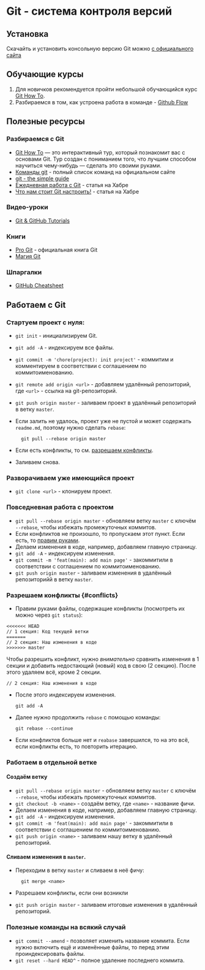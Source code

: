 # Git - система контроля версий

## Установка

Скачайть и установить консольную версию Git можно [с официального сайта](//git-scm.com/downloads)

## Обучающие курсы

1. Для новичков рекомендуется пройти небольшой обучающийся курс [Git How To](//githowto.com/ru).
2. Разбираемся в том, как устроена работа в команде - [Github Flow](//guides.github.com/introduction/flow/)

## Полезные ресурсы

### Разбираемся с Git

* [Git How To](//githowto.com/ru) — это интерактивный тур, который познакомит вас с основами Git. Тур создан с пониманием того, что лучшим способом научиться чему-нибудь — сделать это своими руками.
* [Команды git](//git-scm.com/book/commands) - полный список команд на официальном сайте
* [git - the simple guide](//rogerdudler.github.io/git-guide/)
* [Ежедневная работа с Git](//habrahabr.ru/post/174467/) - статья на Хабре
* [Что нам стоит Git настроить!](//habrahabr.ru/post/164297/) - статья на Хабре

### Видео-уроки

* [Git & GitHub Tutorials](//www.youtube.com/playlist?list=PLEACDDE80A79CE8E7)

### Книги

* [Pro Git](//git-scm.com/book/ru/v2) - официальная книга Git
* [Магия Git](//dl.dropboxusercontent.com/u/281916/delete/book.pdf)

### Шпаргалки

* [GitHub Cheatsheet](//raw.githubusercontent.com/github/training-kit/master/downloads/github-git-cheat-sheet.pdf)

## Работаем с Git

### Стартуем проект с нуля:

* `git init` - инициализируем Git.
* `git add -A` - индексируем все файлы.
* `git commit -m 'chore(project): init project'` - коммитим и комментируем в соответствии с соглашением по коммитоименованию.
* `git remote add origin <url>` - добавляем удалённый репозиторий, где `<url>` - ссылка на git-репозиторий.
* `git push origin master` - заливаем проект в удалённый репозиторий в ветку `master`.
* Если залить не удалось, проект уже не пустой и может содержать `readme.md`, поэтому нужно сделать `rebase`:

  ```
    git pull --rebase origin master
  ```

* Если есть конфликты, то см. [разрешаем конфликты](#conflicts).

* Заливаем снова.

### Разворачиваем уже имеющийся проект

* `git clone <url>` - клонируем проект.

### Повседневная работа с проектом

* `git pull --rebase origin master` - обновляем ветку `master` с ключём `--rebase`, чтобы избежать промежуточных коммитов.
* Если конфликтов не произошло, то пропускаем этот пункт. Если есть, то [правим руками](#conflicts).
* Делаем изменения в коде, например, добавляем главную страницу.
* `git add -A` - индексируем изменения.
* `git commit -m 'feat(main): add main page'` - закоммитили в соответствии с соглашением по коммитоименованию.
* `git push origin master` - заливаем изменения в удалённый репозиторийй в ветку `master`.

### Разрешаем конфликты {#conflicts}

* Правим руками файлы, содержащие конфликты \(посмотреть их можно через `git status`\):

```
<<<<<<< HEAD
// 1 секция: Код текущей ветки
=======
// 2 секция: Наш изменения в коде
>>>>>>> master
```

Чтобы разрешить конфликт, нужно _внимательно_ сравнить изменения в 1 секции и добавить недостающий \(новый\) код в свою \(2 секцию\). После этого удаляем всё, кроме 2 секции.

```
// 2 секция: Наш изменения в коде
```

* После этого индексируем изменения.

  ```
  git add -A
  ```

* Далее нужно продолжить `rebase` с помощью команды:

  ```
  git rebase --continue
  ```

* Если конфликтов больше нет и `reabase` завершился, то на это всё, если конфликты есть, то повторить итерацию.

### Работаем в отдельной ветке

#### Создаём ветку

* `git pull --rebase origin master` - обновляем ветку `master` с ключём `--rebase`, чтобы избежать промежуточных коммитов.
* `git checkout -b <name>` - создаём ветку, где `<name>` - название фичи.
* Делаем изменения в коде, например, добавляем главную страницу.
* `git add -A` - индексируем изменения.
* `git commit -m 'feat(main): add main page'` - закоммитили в соответствии с соглашением по коммитоименованию.
* `git push origin <name>` - заливаем нашу ветку в удалённый репозиторий.

#### Сливаем изменения в `master`.

* Переходим в ветку `master` и сливаем в неё фичу:

  ```
    git merge <name>
  ```

* Разрешаем конфликты, если они возникли

* `git push origin master` - заливаем итоговые изменения в удалённый репозиторий.

### Полезные команды на всякий случай

* `git commit --amend` - позволяет изменить название коммита. Если нужно включить ещё и изменённые файлы, то перед этим проиндексировать файлы.
* `git reset --hard HEAD^` - полное удаление последнего коммита.



